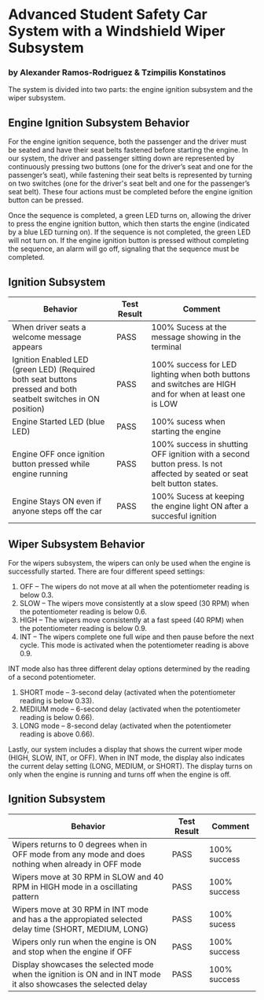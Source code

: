 # Advanced Student Safety Car System with a Windshield Wiper Subsystem
### by Alexander Ramos-Rodriguez & Tzimpilis Konstatinos
The system is divided into two parts: the engine ignition subsystem and the wiper subsystem.
## Engine Ignition Subsystem Behavior
For the engine ignition sequence, both the passenger and the driver must be seated and have their seat belts fastened before starting the engine. In our system, the driver and passenger sitting down are represented by continuously pressing two buttons (one for the driver’s seat and one for the passenger’s seat), while fastening their seat belts is represented by turning on two switches (one for the driver's seat belt and one for the passenger’s seat belt). These four actions must be completed before the engine ignition button can be pressed.

Once the sequence is completed, a green LED turns on, allowing the driver to press the engine ignition button, which then starts the engine (indicated by a blue LED turning on). If the sequence is not completed, the green LED will not turn on. If the engine ignition button is pressed without completing the sequence, an alarm will go off, signaling that the sequence must be completed.

## Ignition Subsystem
| Behavior  | Test Result | Comment |
| ------------- | ------------- |--------------|
| When driver seats a welcome message appears | PASS | 100% Sucess at the message showing in the terminal|
| Ignition Enabled LED (green LED) (Required both seat buttons pressed and both seatbelt switches in ON position)  | PASS  | 100% success for LED lighting when both buttons and switches are HIGH and for when at least one is LOW |
| Engine Started LED (blue LED)  | PASS  | 100% sucess when starting the engine  | PASS  | 100% success in keeping engine ON regardless of any button presses or senor inputs other than the ignition button |
| Engine OFF once ignition button pressed while engine running | PASS  | 100% success in shutting OFF ignition with a second button press. Is not affected by seated or seat belt button states. |
| Engine Stays ON even if anyone steps off the car| PASS | 100% Sucess at keeping the engine light ON after a succesful ignition|

## Wiper Subsystem Behavior

For the wipers subsystem, the wipers can only be used when the engine is successfully started. There are four different speed settings:

1. OFF – The wipers do not move at all when the potentiometer reading is below 0.3.
2. SLOW – The wipers move consistently at a slow speed (30 RPM) when the potentiometer reading is below 0.6.
3. HIGH – The wipers move consistently at a fast speed (40 RPM) when the potentiometer reading is below 0.9.
4. INT – The wipers complete one full wipe and then pause before the next cycle. This mode is activated when the potentiometer reading is above 0.9.

INT mode also has three different delay options determined by the reading of a second potentiometer.
1. SHORT mode – 3-second delay (activated when the potentiometer reading is below 0.33).
2. MEDIUM mode – 6-second delay (activated when the potentiometer reading is below 0.66).
3. LONG mode – 8-second delay (activated when the potentiometer reading is above 0.66).

Lastly, our system includes a display that shows the current wiper mode (HIGH, SLOW, INT, or OFF). When in INT mode, the display also indicates the current delay setting (LONG, MEDIUM, or SHORT). The display turns on only when the engine is running and turns off when the engine is off.

## Ignition Subsystem
| Behavior  | Test Result | Comment |
| ------------- | ------------- |--------------|
| Wipers returns to 0 degrees when in OFF mode from any mode and does nothing when already in OFF mode| PASS | 100% success  |
| Wipers move at 30 RPM in SLOW and 40 RPM in HIGH mode in a oscillating pattern | PASS  | 100% success  |
| Wipers move at 30 RPM in INT mode and has a the appropiated selected delay time (SHORT, MEDIUM, LONG) | PASS  | 100% sucess |
| Wipers only run when the engine is ON and stop when the engine if OFF  | PASS  | 100% success |
| Display showcases the selected mode when the ignition is ON and in INT mode it also showcases the selected delay| PASS  | 100% success |





